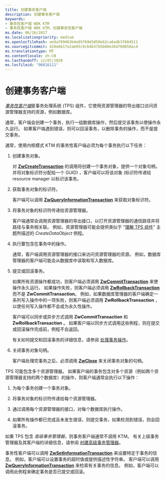 ```yaml
---
title: 创建事务客户端
description: 创建事务客户端
keywords:
- 事务性客户端 WDK KTM
- 事务性客户端 WDK KTM，创建事务性客户端
ms.date: 06/16/2017
ms.localizationpriority: medium
ms.openlocfilehash: ae9a789463b4e05f69d3d50eb2ca6adb3f684511
ms.sourcegitcommit: 418e6617e2a695c9cb4b37b5b60e264760858acd
ms.translationtype: MT
ms.contentlocale: zh-CN
ms.lasthandoff: 12/07/2020
ms.locfileid: "96816111"
---
```

# <a name="creating-a-transactional-client"></a>创建事务客户端


[*事务性客户端*](transaction-processing-terms.md#ktm-term-transactional-client)是事务处理系统 (TPS) 组件，它使用资源管理器的导出接口访问资源管理器支持的资源，例如数据库。

通常，客户端会创建一个事务，执行一组数据库操作，然后提交该事务以使操作永久运行。 如果客户端遇到错误，则可以回滚事务，以删除事务的操作，而不是提交事务。

通常，使用内核模式 KTM 的事务性客户端必须为每个事务执行以下任务：

1.  创建事务对象。

    对 [**ZwCreateTransaction**](/windows-hardware/drivers/ddi/wdm/nf-wdm-ntcreatetransaction) 的调用将创建一个事务对象，提供一个对象句柄，并将对象标识符分配给一个 GUID) ，客户端可以将该对象 (标识符传递给 resource manager 以标识该事务。

2.  获取事务对象的标识符。

    客户端可以调用 [**ZwQueryInformationTransaction**](/windows-hardware/drivers/ddi/wdm/nf-wdm-ntqueryinformationtransaction) 来获取对象标识符。

3.  将事务对象的标识符传递给资源管理器。

    客户端通常会调用资源管理器的导出接口，以打开资源管理器的通信路径并将路径与事务相关联。 例如，资源管理器可能会提供类似于 "[理解 TPS 组件](understanding-tps-components.md)" 主题所描述的 *CreateDataObject* 例程。

4.  执行要包含在事务中的操作。

    通常，客户端调用资源管理器的接口来访问资源管理器的资源。 例如，数据库管理器的客户端可能会从数据库中读取和写入数据库。

5.  提交或回滚事务。

    如果所有资源操作都成功，则客户端必须调用 [**ZwCommitTransaction**](/windows-hardware/drivers/ddi/wdm/nf-wdm-ntcommittransaction) 来使操作永久运行。 如果操作失败，则客户端必须调用 [**ZwRollbackTransaction**](/windows-hardware/drivers/ddi/wdm/nf-wdm-ntrollbacktransaction) 而不是 **ZwCommitTransaction**。 例如，如果数据库管理器的客户端确定一系列写入操作中的一项失败，则客户端必须调用 **ZwRollbackTransaction** ，以使任何写入操作都不会成为永久性操作。

    客户端可以同步或异步方式调用 **ZwCommitTransaction** 和 **ZwRollbackTransaction** 。 如果客户端以同步方式调用这些例程，则在提交或回滚操作完成前，例程不会返回。

    有关如何提交和回滚事务的详细信息，请参阅 [处理事务操作](handling-transaction-operations.md)。

6.  关闭事务对象句柄。

    客户端处理完事务之后，必须调用 [**ZwClose**](/windows-hardware/drivers/ddi/ntifs/nf-ntifs-ntclose) 来关闭事务对象的句柄。

TPS 可能包含多个资源管理器。 如果客户端的事务包含对多个资源（例如两个资源管理器支持的两个数据库）的操作，则客户端通常会执行以下操作：

1.  为每个事务创建一个事务对象。

2.  将事务对象的标识符传递给每个资源管理器。

3.  通过调用每个资源管理器的接口，对每个数据库执行操作。

4.  如果所有操作都已完成且未发生错误，则提交事务，如果检测到错误，则会回滚事务。

如果 TPS 包含 *高级事务管理器*，则事务客户端通常不调用 KTM。 有关上级事务管理器及其客户端的详细信息，请参阅 [创建高级事务管理器](creating-a-superior-transaction-manager.md)。

事务性客户端可以调用 [**ZwSetInformationTransaction**](/windows-hardware/drivers/ddi/wdm/nf-wdm-ntsetinformationtransaction) 来设置特定于事务的信息。 例如，客户端可以设置事务的超时值或提供描述性字符串。 客户端可以调用 [**ZwQueryInformationTransaction**](/windows-hardware/drivers/ddi/wdm/nf-wdm-ntqueryinformationtransaction) 来检索有关事务的信息。 例如，客户端可以调用此例程来确定事务是否已提交或回滚。

 

